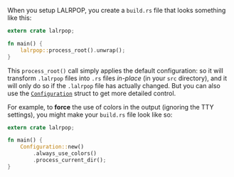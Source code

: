 When you setup LALRPOP, you create a `build.rs` file that looks something
like this:

```rust
extern crate lalrpop;

fn main() {
    lalrpop::process_root().unwrap();
}
```

This `process_root()` call simply applies the default configuration:
so it will transform `.lalrpop` files into `.rs` files *in-place* (in
your `src` directory), and it will only do so if the `.lalrpop` file
has actually changed. But you can also use the
[`Configuration`][config] struct to get more detailed control.

[config]: https://github.com/lalrpop/lalrpop/blob/master/lalrpop/src/api/mod.rs

For example, to **force** the use of colors in the output (ignoring
the TTY settings), you might make your `build.rs` file look like so:

```rust
extern crate lalrpop;

fn main() {
    Configuration::new()
        .always_use_colors()
        .process_current_dir();
}
```
